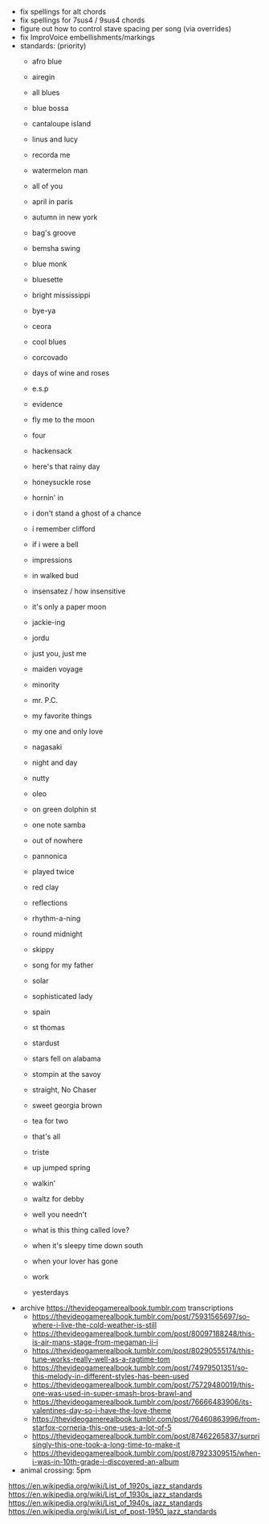 - fix spellings for alt chords
- fix spellings for 7sus4 / 9sus4 chords
- figure out how to control stave spacing per song (via overrides)
- fix ImproVoice embellishments/markings
- standards:
  (priority)
  - afro blue
  - airegin
  - all blues
  - blue bossa
  - cantaloupe island
  - linus and lucy
  - recorda me
  - watermelon man

  - all of you
  - april in paris
  - autumn in new york
  - bag's groove
  - bemsha swing
  - blue monk
  - bluesette
  - bright mississippi
  - bye-ya
  - ceora
  - cool blues
  - corcovado
  - days of wine and roses
  - e.s.p
  - evidence
  - fly me to the moon
  - four
  - hackensack
  - here's that rainy day
  - honeysuckle rose
  - hornin' in
  - i don't stand a ghost of a chance
  - i remember clifford
  - if i were a bell
  - impressions
  - in walked bud
  - insensatez / how insensitive
  - it's only a paper moon
  - jackie-ing
  - jordu
  - just you, just me
  - maiden voyage
  - minority
  - mr. P.C.
  - my favorite things
  - my one and only love
  - nagasaki
  - night and day
  - nutty
  - oleo
  - on green dolphin st
  - one note samba
  - out of nowhere
  - pannonica
  - played twice
  - red clay
  - reflections
  - rhythm-a-ning
  - round midnight
  - skippy
  - song for my father
  - solar
  - sophisticated lady
  - spain
  - st thomas
  - stardust
  - stars fell on alabama
  - stompin at the savoy
  - straight, No Chaser
  - sweet georgia brown
  - tea for two
  - that's all
  - triste
  - up jumped spring
  - walkin'
  - waltz for debby
  - well you needn't
  - what is this thing called love?
  - when it's sleepy time down south
  - when your lover has gone
  - work
  - yesterdays
- archive https://thevideogamerealbook.tumblr.com transcriptions
  - https://thevideogamerealbook.tumblr.com/post/75931565697/so-where-i-live-the-cold-weather-is-still
  - https://thevideogamerealbook.tumblr.com/post/80097188248/this-is-air-mans-stage-from-megaman-ii-i
  - https://thevideogamerealbook.tumblr.com/post/80290555174/this-tune-works-really-well-as-a-ragtime-tom
  - https://thevideogamerealbook.tumblr.com/post/74979501351/so-this-melody-in-different-styles-has-been-used
  - https://thevideogamerealbook.tumblr.com/post/75729480019/this-one-was-used-in-super-smash-bros-brawl-and
  - https://thevideogamerealbook.tumblr.com/post/76666483906/its-valentines-day-so-i-have-the-love-theme
  - https://thevideogamerealbook.tumblr.com/post/76460863996/from-starfox-corneria-this-one-uses-a-lot-of-5
  - https://thevideogamerealbook.tumblr.com/post/87462265837/surprisingly-this-one-took-a-long-time-to-make-it
  - https://thevideogamerealbook.tumblr.com/post/87923309515/when-i-was-in-10th-grade-i-discovered-an-album
- animal crossing: 5pm

https://en.wikipedia.org/wiki/List_of_1920s_jazz_standards
https://en.wikipedia.org/wiki/List_of_1930s_jazz_standards
https://en.wikipedia.org/wiki/List_of_1940s_jazz_standards
https://en.wikipedia.org/wiki/List_of_post-1950_jazz_standards
